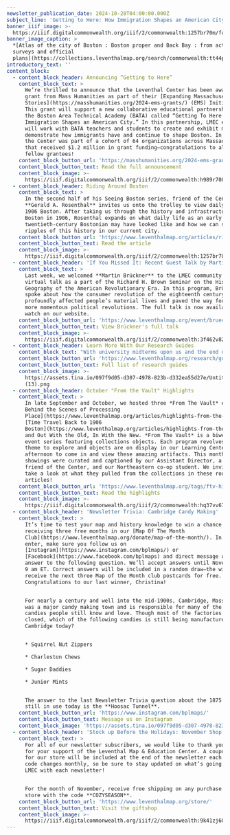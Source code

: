 ```yaml
---
newsletter_publication_date: 2024-10-28T04:00:00.000Z
subject_line: 'Getting to Here: How Immigration Shapes an American City'
banner_iiif_image: >-
  https://iiif.digitalcommonwealth.org/iiif/2/commonwealth:1257br70m/full/1600,/0/default.jpg
banner_image_caption: >
  *[Atlas of the city of Boston : Boston proper and Back Bay : from actual
  surveys and official
  plans](https://collections.leventhalmap.org/search/commonwealth:tt44pv96w)*
introductory_text: ''
content_block:
  - content_block_header: Announcing “Getting to Here”
    content_block_text: >
      We’re thrilled to announce that the Leventhal Center has been awarded a
      grant from Mass Humanities as part of their [Expanding Massachusetts
      Stories](https://masshumanities.org/2024-ems-grants/) (EMS) Initiative.
      This grant will support a new collaborative educational partnership with
      the Boston Area Technical Academy (BATA) called “Getting To Here: How
      Immigration Shapes an American City.” In this partnership, LMEC educators
      will work with BATA teachers and students to create and exhibit maps that
      demonstrate how immigrants have and continue to shape Boston. In total,
      the Center was part of a cohort of 64 organizations across Massachusetts
      that received $1.2 million in grant funding—congratulations to all our
      fellow grantees!
    content_block_button_url: 'https://masshumanities.org/2024-ems-grants/'
    content_block_button_text: Read the full announcement
    content_block_image: >-
      https://iiif.digitalcommonwealth.org/iiif/2/commonwealth:h989r708n/54,74,4984,5872/400,/0/default.jpg
  - content_block_header: Riding Around Boston
    content_block_text: >
      In the second half of his Seeing Boston series, friend of the Center
      **Gerald A. Rosenthal** invites us onto the trolley to view daily life in
      1906 Boston. After taking us through the history and infrastructure of
      Boston in 1906, Rosenthal expands on what daily life as an early
      twentieth-century Bostonian may have looked like and how we can see
      ripples of this history in our current city.
    content_block_button_url: 'https://www.leventhalmap.org/articles/riding-around-1906-boston/'
    content_block_button_text: Read the article
    content_block_image: >-
      https://iiif.digitalcommonwealth.org/iiif/2/commonwealth:1257br70m/4316,1836,1443,2745/,1200/0/default.jpg
  - content_block_header: 'If You Missed It: Recent Guest Talk by Martin Brückner'
    content_block_text: >
      Last week, we welcomed **Martin Brückner** to the LMEC community for a
      virtual talk as a part of the Richard H. Brown Seminar on the Historical
      Geography of the American Revolutionary Era. In this program, Brückner
      spoke about how the consumer revolution of the eighteenth century
      profoundly affected people’s material lives and paved the way for other
      more momentous political revolutions. The full talk is now available to
      watch on our website.
    content_block_button_url: 'https://www.leventhalmap.org/event/brueckner-love-of-maps/'
    content_block_button_text: View Brückner's full talk
    content_block_image: >-
      https://iiif.digitalcommonwealth.org/iiif/2/commonwealth:3f462v827/5180,3713,2577,3291/,1200/0/default.jpg
  - content_block_header: Learn More With Our Research Guides
    content_block_text: "With university midterms upon us and the end of the semester drawing ever closer, did you know the Leventhal Center has dedicated research guides\_to help access information and sources in our collections? With guides on Boston’s Urban Planning to one on Topographic Maps from the U.S. Geological Survey, you’re sure to find a wealth of information in each guide. Whether looking to do some in-depth research or looking for a quick recap of a new subject, we encourage you to check out this resource!\n"
    content_block_button_url: 'https://www.leventhalmap.org/research/guides/'
    content_block_button_text: Full list of research guides
    content_block_image: >-
      https://assets.tina.io/097f9d05-d307-4978-823b-d332ea55d27e/Untitled
      (13).png
  - content_block_header: October "From the Vault" Highlights
    content_block_text: >
      In late September and October, we hosted three *From The Vault* events-[
      Behind the Scenes of Processing
      Place](https://www.leventhalmap.org/articles/highlights-from-the-vault-behind-the-scenes-of-processing-place/),
      [Time Travel Back to 1906
      Boston](https://www.leventhalmap.org/articles/highlights-from-the-vault-time-travel-back-to-1906-boston/),
      and Out With the Old, In With the New. *From The Vault* is a biweekly
      event series featuring collections objects. Each program revolves around a
      theme to explore and objects are on display in our Learning Center for the
      afternoon to come in and view these amazing artifacts. This month’s
      showings were curated and captioned by our Assistant Director, a longtime
      friend of the Center, and our Northeastern co-op student. We invite you to
      take a look at what they pulled from the collections in these roundup
      articles!
    content_block_button_url: 'https://www.leventhalmap.org/tags/ftv-highlights/'
    content_block_button_text: Read the highlights
    content_block_image: >-
      https://iiif.digitalcommonwealth.org/iiif/2/commonwealth:hq37vv673/1298,169,1007,1904/,1200/0/default.jpg
  - content_block_header: 'Newsletter Trivia: Cambridge Candy Making'
    content_block_text: >
      It’s time to test your map and history knowledge to win a chance of
      receiving three free months in our [Map Of The Month
      Club](https://www.leventhalmap.org/donate/map-of-the-month/). In order to
      enter, make sure you follow us on
      [Instagram](https://www.instagram.com/bplmaps/) or
      [Facebook](https://www.facebook.com/bplmaps) and direct message us the
      answer to the following question. We’ll accept answers until November 4 at
      9 am ET. Correct answers will be included in a random draw—the winner will
      receive the next three Map of the Month club postcards for free.
      Congratulations to our last winner, Christina!


      For nearly a century and well into the mid-1900s, Cambridge, Massachusetts
      was a major candy making town and is responsible for many of the classic
      candies people still know and love. Though most of the factories have
      closed, which of the following candies is still being manufactured in
      Cambridge today?


      * Squirrel Nut Zippers

      * Charleston Chews

      * Sugar Daddies

      * Junior Mints


      The answer to the last Newsletter Trivia question about the 1875 tunnel
      still in use today is the **Hoosac Tunnel**.
    content_block_button_url: 'https://www.instagram.com/bplmaps/'
    content_block_button_text: Message us on Instagram
    content_block_image: 'https://assets.tina.io/097f9d05-d307-4978-823b-d332ea55d27e/image (21).png'
  - content_block_header: 'Stock up Before the Holidays: November Shop Discount'
    content_block_text: >
      For all of our newsletter subscribers, we would like to thank you so much
      for your support of the Leventhal Map & Education Center. A coupon code
      for our store will be included at the end of the newsletter each month—the
      code changes monthly, so be sure to stay updated on what’s going on at the
      LMEC with each newsletter!


      For the month of November, receive free shipping on any purchase in the
      store with the code **COZYSEASON**.
    content_block_button_url: 'https://www.leventhalmap.org/store/'
    content_block_button_text: Visit the giftshop
    content_block_image: >-
      https://iiif.digitalcommonwealth.org/iiif/2/commonwealth:9k41zj60m/3347,24,2444,4457/,1200/0/default.jpg
---
```


